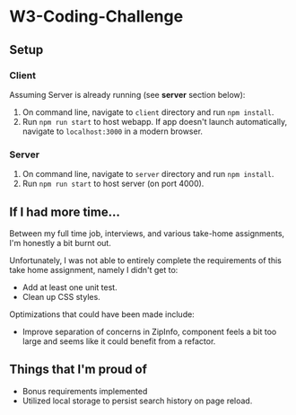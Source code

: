 # W3-Coding-Challenge

## Setup

### Client

Assuming Server is already running (see **server** section below):

1. On command line, navigate to `client` directory and run `npm install`.
2. Run `npm run start` to host webapp. If app doesn't launch automatically, navigate to `localhost:3000` in a modern browser.

### Server

1. On command line, navigate to `server` directory and run `npm install`.
2. Run `npm run start` to host server (on port 4000).

## If I had more time...

Between my full time job, interviews, and various take-home assignments, I'm honestly a bit burnt out.

Unfortunately, I was not able to entirely complete the requirements of this take home assignment, namely I didn't get to:

- Add at least one unit test.
- Clean up CSS styles.

Optimizations that could have been made include:

- Improve separation of concerns in ZipInfo, component feels a bit too large and seems like it could benefit from a refactor.

## Things that I'm proud of

- Bonus requirements implemented
- Utilized local storage to persist search history on page reload.

